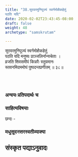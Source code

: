 ```yaml
---
title: "38.सुरवरमुनिपूज्यं स्वर्गमोक्षैकहेतुं
पठति यदि"
date: 2020-02-02T23:43:45-08:00
draft: false
weight: 48
archetype: "samskrutam"

---
```


सुरवरमुनिपूज्यं स्वर्गमोक्षैकहेतुं
<br/>पठति यदि मनुष्यः प्राञ्जलिर्नान्यचेताः ।
<br/>व्रजति शिवसमीपं किन्नरैः स्तूयमानः
<br/>स्तवनमिदममोघं पुष्पदन्तप्रणीतम् ॥ ३८॥
<br/>

<br/><br/>

### अन्वयः प्रतिपदार्थः च


### साहित्यविषयाः 

छन्दः - 


### मधुसूदनसरस्वतीव्याक्या

## संस्कृत पद्याऽनुवादः